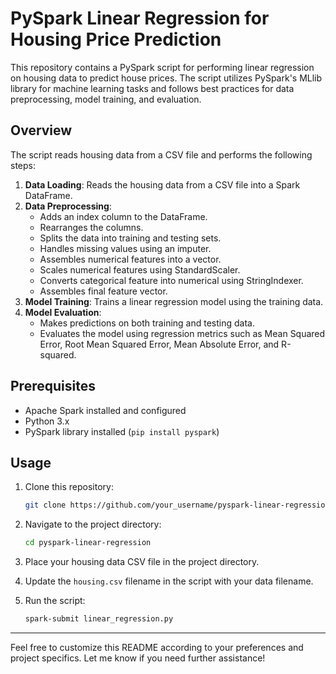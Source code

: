 # PySpark Linear Regression for Housing Price Prediction

This repository contains a PySpark script for performing linear regression on housing data to predict house prices. The script utilizes PySpark's MLlib library for machine learning tasks and follows best practices for data preprocessing, model training, and evaluation.

## Overview

The script reads housing data from a CSV file and performs the following steps:

1. **Data Loading**: Reads the housing data from a CSV file into a Spark DataFrame.
2. **Data Preprocessing**: 
   - Adds an index column to the DataFrame.
   - Rearranges the columns.
   - Splits the data into training and testing sets.
   - Handles missing values using an imputer.
   - Assembles numerical features into a vector.
   - Scales numerical features using StandardScaler.
   - Converts categorical feature into numerical using StringIndexer.
   - Assembles final feature vector.
3. **Model Training**: Trains a linear regression model using the training data.
4. **Model Evaluation**: 
   - Makes predictions on both training and testing data.
   - Evaluates the model using regression metrics such as Mean Squared Error, Root Mean Squared Error, Mean Absolute Error, and R-squared.

## Prerequisites

- Apache Spark installed and configured
- Python 3.x
- PySpark library installed (`pip install pyspark`)

## Usage

1. Clone this repository:

   ```bash
   git clone https://github.com/your_username/pyspark-linear-regression.git
   ```

2. Navigate to the project directory:

   ```bash
   cd pyspark-linear-regression
   ```

3. Place your housing data CSV file in the project directory.

4. Update the `housing.csv` filename in the script with your data filename.

5. Run the script:

   ```bash
   spark-submit linear_regression.py
   ```

---

Feel free to customize this README according to your preferences and project specifics. Let me know if you need further assistance!
